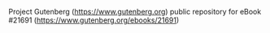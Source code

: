 Project Gutenberg (https://www.gutenberg.org) public repository for eBook #21691 (https://www.gutenberg.org/ebooks/21691)
